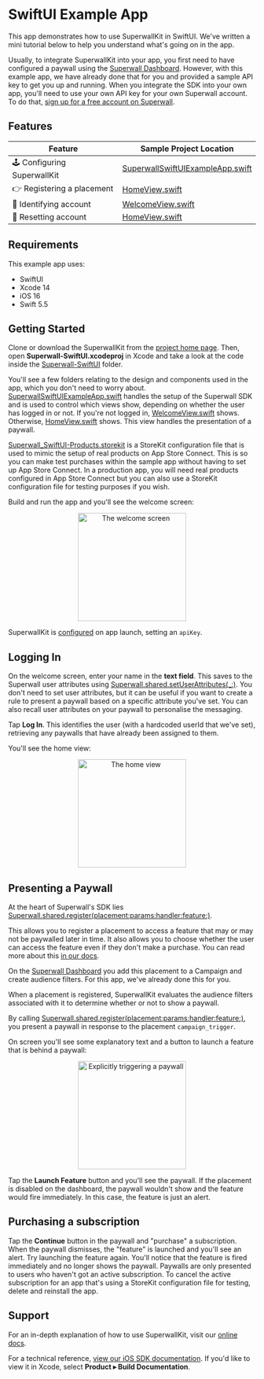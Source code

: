 # SwiftUI Example App

This app demonstrates how to use SuperwallKit in SwiftUI. We've written a mini tutorial below to help you understand what's going on in the app.

Usually, to integrate SuperwallKit into your app, you first need to have configured a paywall using the [Superwall Dashboard](https://superwall.com/dashboard). However, with this example app, we have already done that for you and provided a sample API key to get you up and running. When you integrate the SDK into your own app, you'll need to use your own API key for your own Superwall account. To do that, [sign up for a free account on Superwall](https://superwall.com/sign-up).

## Features

Feature | Sample Project Location
--- | ---
🕹 Configuring SuperwallKit | [SuperwallSwiftUIExampleApp.swift](Superwall-SwiftUI/SuperwallSwiftUIExampleApp.swift#L20)
👉 Registering a placement | [HomeView.swift](Superwall-SwiftUI/HomeView.swift#L53)
👥 Identifying account | [WelcomeView.swift](Superwall-SwiftUI/WelcomeView.swift#L69)
👥 Resetting account | [HomeView.swift](Superwall-SwiftUI/HomeView.swift#L62)

## Requirements

This example app uses:

- SwiftUI
- Xcode 14
- iOS 16
- Swift 5.5

## Getting Started

Clone or download the SuperwallKit from the [project home page](https://github.com/superwall/Superwall-iOS). Then, open **Superwall-SwiftUI.xcodeproj** in Xcode and take a look at the code inside the [Superwall-SwiftUI](Superwall-SwiftUI) folder. 

You'll see a few folders relating to the design and components used in the app, which you don't need to worry about. [SuperwallSwiftUIExampleApp.swift](Superwall-SwiftUI/SuperwallSwiftUIExampleApp.swift) handles the setup of the Superwall SDK and is used to control which views show, depending on whether the user has logged in or not. If you're not logged in, [WelcomeView.swift](Superwall-SwiftUI/WelcomeView.swift) shows. Otherwise, [HomeView.swift](Superwall-SwiftUI/HomeView.swift) shows. This view handles the presentation of a paywall.

[Superwall_SwiftUI-Products.storekit](Superwall-SwiftUI/Superwall_SwiftUI-Products.storekit) is a StoreKit configuration file that is used to mimic the setup of real products on App Store Connect. This is so you can make test purchases within the sample app without having to set up App Store Connect. In a production app, you will need real products configured in App Store Connect but you can also use a StoreKit configuration file for testing purposes if you wish.

Build and run the app and you'll see the welcome screen:

<p align="center">
  <img src="https://i.imgur.com/jKkBBNW.png" alt="The welcome screen" width="220px" />
</p>

SuperwallKit is [configured](Superwall-SwiftUI/SuperwallSwiftUIExampleApp.swift#L20) on app launch, setting an `apiKey`.

## Logging In

On the welcome screen, enter your name in the **text field**. This saves to the Superwall user attributes using [Superwall.shared.setUserAttributes(_:)](Superwall-SwiftUI/WelcomeView.swift#L70). You don't need to set user attributes, but it can be useful if you want to create a rule to present a paywall based on a specific attribute you've set. You can also recall user attributes on your paywall to personalise the messaging.

Tap **Log In**. This identifies the user (with a hardcoded userId that we've set), retrieving any paywalls that have already been assigned to them.

You'll see the home view:

<p align="center">
  <img src="https://i.imgur.com/P3dYPuZ.png" alt="The home view" width="220px" />
</p>

## Presenting a Paywall

At the heart of Superwall's SDK lies [Superwall.shared.register(placement:params:handler:feature:)](Superwall-SwiftUI/HomeView.swift#L53).

This allows you to register a placement to access a feature that may or may not be paywalled later in time. It also allows you to choose whether the user can access the feature even if they don't make a purchase. You can read more about this [in our docs](https://docs.superwall.com/docs).

On the [Superwall Dashboard](https://superwall.com/dashboard) you add this placement to a Campaign and create audience filters. For this app, we've already done this for you.

When a placement is registered, SuperwallKit evaluates the audience filters associated with it to determine whether or not to show a paywall.

By calling [Superwall.shared.register(placement:params:handler:feature:)](Superwall-SwiftUI/HomeView.swift#L53), you present a paywall in response to the placement `campaign_trigger`.

On screen you'll see some explanatory text and a button to launch a feature that is behind a paywall:

<p align="center">
  <img src="https://user-images.githubusercontent.com/3296904/158836596-10d00960-50b8-4fd0-a36f-dd484a305d22.png" alt="Explicitly triggering a paywall" width="220px" />
</p>

Tap the **Launch Feature** button and you'll see the paywall. If the placement is disabled on the dashboard, the paywall wouldn't show and the feature would fire immediately. In this case, the feature is just an alert.

## Purchasing a subscription

Tap the **Continue** button in the paywall and "purchase" a subscription. When the paywall dismisses, the "feature" is launched and you'll see an alert. Try launching the feature again. You'll notice that the feature is fired immediately and no longer shows the paywall. Paywalls are only presented to users who haven't got an active subscription. To cancel the active subscription for an app that's using a StoreKit configuration file for testing, delete and reinstall the app.

## Support

For an in-depth explanation of how to use SuperwallKit, visit our [online docs](https://docs.superwall.com/docs).

For a technical reference, [view our iOS SDK documentation](https://sdk.superwall.me/documentation/superwallkit/). If you'd like to view it in Xcode, select **Product ▸ Build Documentation**.

